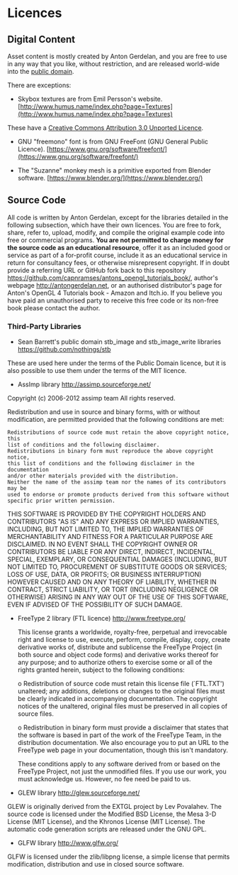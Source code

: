 # Licences

## Digital Content

Asset content is mostly created by Anton Gerdelan, and you are free to use in any way that
you like, without restriction, and are released world-wide into the [public domain](https://creativecommons.org/share-your-work/public-domain/pdm/).

There are exceptions:

* Skybox textures are from Emil Persson's website.
[http://www.humus.name/index.php?page=Textures](http://www.humus.name/index.php?page=Textures)

These have a [Creative Commons Attribution 3.0 Unported Licence](https://creativecommons.org/licenses/by/3.0/).

* GNU "freemono" font is from GNU FreeFont (GNU General Public Licence).
[https://www.gnu.org/software/freefont/](https://www.gnu.org/software/freefont/)

* The "Suzanne" monkey mesh is a primitive exported from Blender software.
[https://www.blender.org/](https://www.blender.org/)

## Source Code

All code is written by Anton Gerdelan, except for the libraries detailed in the following subsection, which have their own licences. You are free to fork, share, refer to, upload, modify, and compile the original example code into free or commercial programs. **You are not permitted to charge money for the source code as an educational resource**, offer it as an included good or service as part of a for-profit course, include it as an educational service in return for consultancy fees, or otherwise misrepresent copyright. If in doubt provide a referring URL or GitHub fork back to this repository https://github.com/capnramses/antons_opengl_tutorials_book/, author's webpage http://antongerdelan.net, or an authorised distributor's page for Anton's OpenGL 4 Tutorials book - Amazon and Itch.io. If you believe you have paid an unauthorised party to receive this free code or its non-free book please contact the author.

### Third-Party Libraries

* Sean Barrett's public domain stb_image and stb_image_write libraries https://github.com/nothings/stb

These are used here under the terms of the Public Domain licence, but it is also possible to use them under the terms of the MIT licence.

* AssImp library http://assimp.sourceforge.net/

Copyright (c) 2006-2012 assimp team
All rights reserved.

Redistribution and use in source and binary forms, with or without modification,
are permitted provided that the following conditions are met:

    Redistributions of source code must retain the above copyright notice, this
    list of conditions and the following disclaimer.
    Redistributions in binary form must reproduce the above copyright notice,
    this list of conditions and the following disclaimer in the documentation
    and/or other materials provided with the distribution.
    Neither the name of the assimp team nor the names of its contributors may be
    used to endorse or promote products derived from this software without
    specific prior written permission.

THIS SOFTWARE IS PROVIDED BY THE COPYRIGHT HOLDERS AND CONTRIBUTORS "AS IS" AND ANY EXPRESS OR IMPLIED WARRANTIES, INCLUDING, BUT NOT LIMITED TO, THE IMPLIED WARRANTIES OF MERCHANTABILITY AND FITNESS FOR A PARTICULAR PURPOSE ARE DISCLAIMED. IN NO EVENT SHALL THE COPYRIGHT OWNER OR CONTRIBUTORS BE LIABLE FOR ANY DIRECT, INDIRECT, INCIDENTAL, SPECIAL, EXEMPLARY, OR CONSEQUENTIAL DAMAGES (INCLUDING, BUT NOT LIMITED TO, PROCUREMENT OF SUBSTITUTE GOODS OR SERVICES; LOSS OF USE, DATA, OR PROFITS; OR BUSINESS INTERRUPTION) HOWEVER CAUSED AND ON ANY THEORY OF LIABILITY, WHETHER IN CONTRACT, STRICT LIABILITY, OR TORT (INCLUDING NEGLIGENCE OR OTHERWISE) ARISING IN ANY WAY OUT OF THE USE OF THIS SOFTWARE, EVEN IF ADVISED OF THE POSSIBILITY OF SUCH DAMAGE.

* FreeType 2 library (FTL licence) http://www.freetype.org/

  This  license  grants  a  worldwide, royalty-free,  perpetual  and
  irrevocable right  and license to use,  execute, perform, compile,
  display,  copy,   create  derivative  works   of,  distribute  and
  sublicense the  FreeType Project (in  both source and  object code
  forms)  and  derivative works  thereof  for  any  purpose; and  to
  authorize others  to exercise  some or all  of the  rights granted
  herein, subject to the following conditions:

    o Redistribution of  source code  must retain this  license file
      (`FTL.TXT') unaltered; any  additions, deletions or changes to
      the original  files must be clearly  indicated in accompanying
      documentation.   The  copyright   notices  of  the  unaltered,
      original  files must  be  preserved in  all  copies of  source
      files.

    o Redistribution in binary form must provide a  disclaimer  that
      states  that  the software is based in part of the work of the
      FreeType Team,  in  the  distribution  documentation.  We also
      encourage you to put an URL to the FreeType web page  in  your
      documentation, though this isn't mandatory.

  These conditions  apply to any  software derived from or  based on
  the FreeType Project,  not just the unmodified files.   If you use
  our work, you  must acknowledge us.  However, no  fee need be paid
  to us.

* GLEW library http://glew.sourceforge.net/

GLEW is originally derived from the EXTGL project by Lev Povalahev. The source
code is licensed under the Modified BSD License, the Mesa 3-D License
(MIT License), and the Khronos License (MIT License). The automatic code
generation scripts are released under the GNU GPL. 

* GLFW library http://www.glfw.org/

GLFW is licensed under the zlib/libpng license, a simple license that permits
modification, distribution and use in closed source software.
